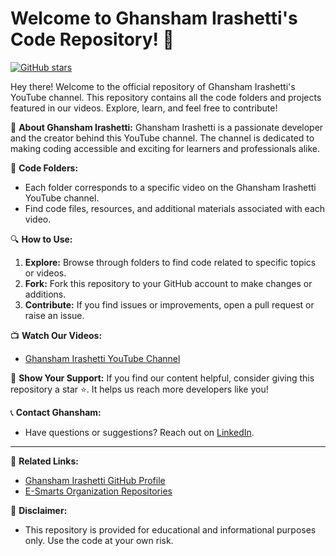 # Welcome to Ghansham Irashetti's Code Repository! 🚀

[![GitHub stars](https://img.shields.io/github/stars/Ghansham2004/E-Smarts?style=social)](https://github.com/Ghansham2004/E-Smarts/stargazers)

Hey there! Welcome to the official repository of Ghansham Irashetti's YouTube channel. This repository contains all the code folders and projects featured in our videos. Explore, learn, and feel free to contribute!

🎥 **About Ghansham Irashetti:**
Ghansham Irashetti is a passionate developer and the creator behind this YouTube channel. The channel is dedicated to making coding accessible and exciting for learners and professionals alike.

📁 **Code Folders:**
- Each folder corresponds to a specific video on the Ghansham Irashetti YouTube channel.
- Find code files, resources, and additional materials associated with each video.

🔍 **How to Use:**
1. **Explore:** Browse through folders to find code related to specific topics or videos.
2. **Fork:** Fork this repository to your GitHub account to make changes or additions.
3. **Contribute:** If you find issues or improvements, open a pull request or raise an issue.

📺 **Watch Our Videos:**
- [Ghansham Irashetti YouTube Channel](https://www.youtube.com/channel/UCgwQpCgIctzeGCkJ88xHRxA)

🌟 **Show Your Support:**
If you find our content helpful, consider giving this repository a star ⭐️. It helps us reach more developers like you!

📞 **Contact Ghansham:**
- Have questions or suggestions? Reach out on [LinkedIn](https://www.linkedin.com/in/ghansham-irshetti/).

---

🔗 **Related Links:**
- [Ghansham Irashetti GitHub Profile](https://github.com/Ghanasham2004/)
- [E-Smarts Organization Repositories](https://github.com/orgs/E-Smarts/repositories)

🚧 **Disclaimer:**
- This repository is provided for educational and informational purposes only. Use the code at your own risk.

